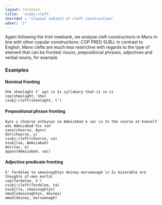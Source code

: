 ```yaml
---
layout: relation
title:  'csubj:cleft'
shortdef : 'clausal subject of cleft construction'
udver: '2'
---
```


Again following the Irish treebank, we analyse cleft constructions
in Manx in line with other copular constructions: COP PRED SUBJ.
In contrast to English, Manx clefts are much less restrictive with regards to the type of element that can be fronted: nouns, prepositional phrases, adjectives and verbal nouns, for example.

### Examples

#### Nominal fronting ####

~~~ sdparse
She sheelaght t' ayn \n Is syllabary that-is in-it
cop(sheelaght, She)
csubj:cleft(sheelaght, t')
~~~

#### Prepositional phrase fronting ####

~~~ sdparse
Ayns y choorse echeysyn va Ammizabad e vac \n In the course at-himself was Ammizabad his son
case(choorse, Ayns)
det(choorse, y)
csubj:cleft(choorse, va)
nsubj(va, Ammizabad)
det(vac, e)
appos(Ammizabad, vac)
~~~

#### Adjective predicate fronting ####

~~~ sdparse
S' fardalee ta smooinaghtyn deiney marvaanagh \n Is miserable are thoughts of-men mortal
cop(fardalee, S')
csubj:cleft(fardalee, ta)
nsubj(ta, smooinaghtyn)
nmod(smooinaghtyn, deiney)
amod(deiney, marvaanagh)
~~~
<!-- Interlanguage links updated St lis 3 20:58:48 CET 2021 -->
